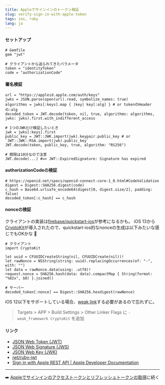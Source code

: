 ```yaml
---
title: Appleでサインインのトークン検証
slug: verify-sign-in-with-apple-token
tags: ios, ruby
lang: ja
---
```


#### セットアップ

```
# Gemfile
gem "jwt"

# クライアントから送られてきたパラメータ
token = "identityToken"
code = "authorizationCode"
```

#### 署名検証

```
url = "https://appleid.apple.com/auth/keys"
jwks = JSON.parse(open(url).read, symbolize_names: true)
algorithms = jwks[:keys].map { |key| key[:alg] } # or tokenのHeaderの:alg
decoded_token = JWT.decode(token, nil, true, algorithms: algorithms, jwks: jwks).first.with_indifferent_access

# 1つのJWKだけ検証したいとき
jwk = jwks[:keys].first
public_key = JWT::JWK.import(jwk).keypair.public_key # or `JWT::JWK::RSA.import(jwk).public_key`
JWT.decode(token, public_key, true, algorithm: "RS256")

# 期限は10分なので注意
JWT.decode(...) #=> JWT::ExpiredSignature: Signature has expired
```

#### authorizationCodeの検証

```
# https://openid.net/specs/openid-connect-core-1_0.html#CodeValidation
digest = Digest::SHA256.digest(code)
c_hash = Base64.urlsafe_encode64(digest[0, digest.size/2], padding: false)
decoded_token[:c_hash] == c_hash
```

#### nonceの検証

クライアントの実装は[firebase/quickstart-ios](https://github.com/firebase/quickstart-ios/blob/112bdec24e30b333a14ca72b5976afe3d765e1b1/authentication/AuthenticationExampleSwift/MainViewController.swift#L816)が参考になるかも。
iOS 13から[CryptoKit](https://developer.apple.com/documentation/cryptokit)が導入されたので、quickstart-ios的なnonceの生成は以下みたいな感じでもOKかな 🤔

```
# クライアント
import CryptoKit

let uuid = CFUUIDCreateString(nil, CFUUIDCreate(nil))!
let rawNonce = NSString(string: uuid).replacingOccurrences(of: "-", with: "")
let data = rawNonce.data(using: .utf8)!
request.nonce = SHA256.hash(data: data).compactMap { String(format: "%02x", $0) }.joined()

# サーバー
decoded_token[:nonce] == Digest::SHA256.hexdigest(rawNonce)
```

iOS 12以下をサポートしている場合、[weak link](https://developer.apple.com/library/archive/documentation/MacOSX/Conceptual/BPFrameworks/Concepts/WeakLinking.html#//apple_ref/doc/uid/20002378-107026
)する必要があるので忘れずに。

> Targets > APP > Build Settings > Other Linker Flags に `-weak_framework CryptoKit` を追加

#### リンク

- [JSON Web Token (JWT)](https://openid-foundation-japan.github.io/draft-ietf-oauth-json-web-token-11.ja.html)
- [JSON Web Signature (JWS)](https://openid-foundation-japan.github.io/draft-ietf-jose-json-web-signature-14.ja.html#kidDef)
- [JSON Web Key (JWK)](https://openid-foundation-japan.github.io/rfc7517.ja.html#kidDef)
- [jwt/ruby-jwt](https://github.com/jwt/ruby-jwt)
- [Sign in with Apple REST API | Apple Developer Documentation](https://developer.apple.com/documentation/signinwithapplerestapi)

---

➡️ [Appleでサインインのアクセストークンとリフレッシュトークンの取得](/posts/sign-in-with-apple-tokens)に続く
